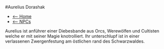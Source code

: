 #Aurelius Dorashak

- [<-- Home](../index.md)
- [<-- NPCs](index.md)

Aurelius ist anführer einer Diebesbande aus Orcs, Werewölfen und Cultisten welche er mit seiner
Magie knotrolliert. Ihr unterschlupf ist in einer verlassenen Zwergenfestung am östlichen rand des Schwarzwaldes.